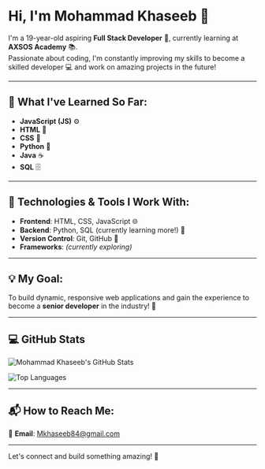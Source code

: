 # Hi, I'm **Mohammad Khaseeb** 👋  

I'm a 19-year-old aspiring **Full Stack Developer** 🚀, currently learning at **AXSOS Academy** 📚.  
Passionate about coding, I'm constantly improving my skills to become a skilled developer 💻 and work on amazing projects in the future!

---

## 🌱 **What I've Learned So Far:**  
- **JavaScript (JS)** ⚙️  
- **HTML** 📄  
- **CSS** 🎨  
- **Python** 🐍  
- **Java** ☕  
- **SQL** 🗄️  

---

## 🔧 **Technologies & Tools I Work With:**  
- **Frontend**: HTML, CSS, JavaScript 🌐  
- **Backend**: Python, SQL (currently learning more!) 🔄  
- **Version Control**: Git, GitHub 📂  
- **Frameworks**: *(currently exploring)*  

---

## 💡 **My Goal:**  
To build dynamic, responsive web applications and gain the experience to become a **senior developer** in the industry! 🌟  

---

## 💻 **GitHub Stats**

![Mohammad Khaseeb's GitHub Stats](https://github-readme-stats.vercel.app/api?username=Mkhaseeb&show_icons=true&theme=radical)

![Top Languages](https://github-readme-stats.vercel.app/api/top-langs/?username=Mkhaseeb&layout=compact&theme=radical)

---

## 📬 **How to Reach Me:**  
📧 **Email**: [Mkhaseeb84@gmail.com](mailto:Mkhaseeb84@gmail.com)  

---

Let's connect and build something amazing! 🤝  
